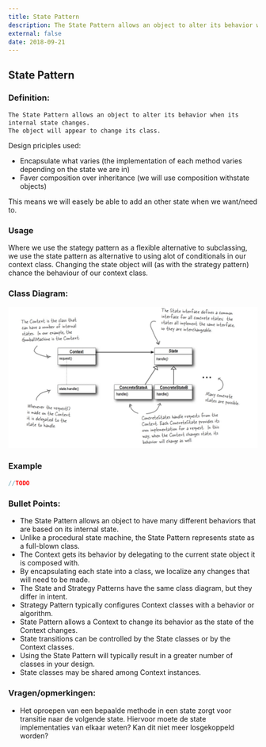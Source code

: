 ```yaml
---
title: State Pattern
description: The State Pattern allows an object to alter its behavior when its internal state changes.
external: false
date: 2018-09-21
---
```


## State Pattern

### Definition:

```
The State Pattern allows an object to alter its behavior when its internal state changes.
The object will appear to change its class.
```

Design priciples used:

- Encapsulate what varies (the implementation of each method varies depending on the state we are in)
- Faver composition over inheritance (we will use composition withstate objects)

This means we will easely be able to add an other state when we want/need to.

### Usage

Where we use the stategy pattern as a flexible alternative to subclassing, we use the state pattern as alternative to using alot of conditionals in our context class. Changing the state object will (as with the strategy pattern) chance the behaviour of our context class.

### Class Diagram:

![alt text](https://github.com/VanausloosThomas/PersonalDevelopment/blob/master/knowledge/DesignPatterns/StatePatterClassDiagram.jpeg "Class Diagram")


### Example

```java
//TODO
```

### Bullet Points:

- The State Pattern allows an object to have many different behaviors that are based on its internal state.
- Unlike a procedural state machine, the State Pattern represents state as a full-blown class.
- The Context gets its behavior by delegating to the current state object it is composed with.
- By encapsulating each state into a class, we localize any changes that will need to be made.
- The State and Strategy Patterns have the same class diagram, but they differ in intent.
- Strategy Pattern typically configures Context classes with a behavior or algorithm.
- State Pattern allows a Context to change its behavior as the state of the Context changes.
- State transitions can be controlled by the State classes or by the Context classes.
- Using the State Pattern will typically result in a greater number of classes in your design.
- State classes may be shared among Context instances.

### Vragen/opmerkingen:

- Het oproepen van een bepaalde methode in een state zorgt voor transitie naar de volgende state. Hiervoor moete de state implementaties van elkaar weten? Kan dit niet meer losgekoppeld worden?
